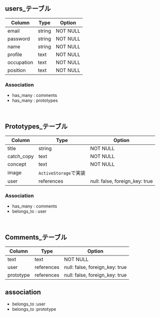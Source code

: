 ## users_テーブル

| Column | Type | Option |       
|--|--|--|
| email| string| NOT NULL|
| password| string| NOT NULL|
| name| string| NOT NULL|
| profile| text| NOT NULL|
| occupation| text|NOT NULL|
| position| text| NOT NULL|

### Association
- has_many : comments
- has_many : prototypes

<br>

## Prototypes_テーブル
| Column | Type | Option |       
|--|--|--|
| title| string| NOT NULL|
| catch_copy| text| NOT NULL|
| concept| text| NOT NULL|
| image| `ActiveStorage`で実装||
| user| references| null: false, foreign_key: true|

### Association
- has_many : comments
- belongs_to : user
<br>

## Comments_テーブル
| Column | Type | Option |       
|--|--|--|
|text| text| NOT NULL|
| user| references| null: false, foreign_key: true|
| prototype| references| null: false, foreign_key: true|
## association
- belongs_to :user
- belongs_to :prototype



